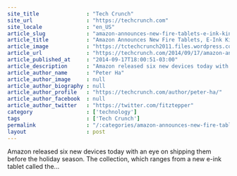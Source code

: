 ```yaml
---
site_title               : "Tech Crunch"
site_url                 : "https://techcrunch.com"
site_locale              : "en_US"
article_slug             : "amazon-announces-new-fire-tablets-e-ink-kindles-and-a-special-fire-for-kids"
article_title            : "Amazon Announces New Fire Tablets, E-Ink Kindles And A Special Fire For Kids"
article_image            : "https://tctechcrunch2011.files.wordpress.com/2014/09/firefamily1.jpg?w=764&h=400&crop=1"
article_url              : "https://techcrunch.com/2014/09/17/amazon-announces-new-fire-tablets-e-ink-kindles-and-a-special-fire-for-kids/"
article_published_at     : "2014-09-17T18:00:51-03:00"
article_description      : "Amazon released six new devices today with an eye on shipping them before the holiday season. The collection, which ranges from a new e-ink tablet called the..."
article_author_name      : "Peter Ha"
article_author_image     : null
article_author_biography : null
article_author_profile   : "https://techcrunch.com/author/peter-ha/"
article_author_facebook  : null
article_author_twitter   : "https://twitter.com/fitztepper"
category                 : ['technology']
tags                     : ['Tech Crunch']
permalink                : "/:categories/amazon-announces-new-fire-tablets-e-ink-kindles-and-a-special-fire-for-kids/"
layout                   : post
---
```


Amazon released six new devices today with an eye on shipping them before the holiday season. The collection, which ranges from a new e-ink tablet called the...
